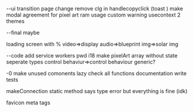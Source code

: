 
--ui
transition page change
remove clg in handlecopyclick (toast )
make modal agreement for pixel art ram usage
custom warning
usecontext 2 themes





--final maybe

loading screen with %
video=>display
audio=>blueprint
img=>solar img






--code
add service workers pwd
i18
make pixelArt array without state
seperate types control behaviur=>control behaviour generic? 

-0
make unused comonents lazy
check all functions documentation
write tests


makeConnection static method says type error but everything is fine (idk)

favicon
meta tags